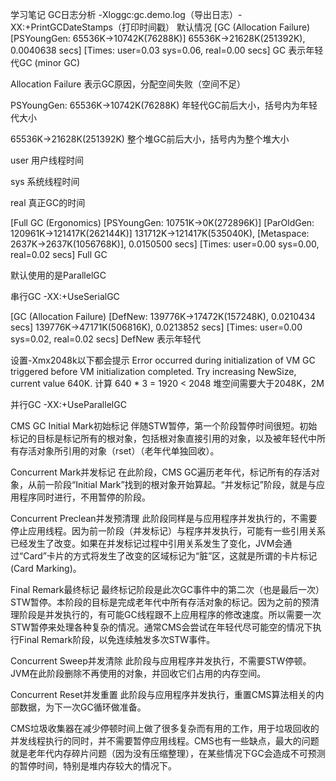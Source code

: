 学习笔记
GC日志分析
-Xloggc:gc.demo.log（导出日志）-XX:+PrintGCDateStamps（打印时间戳）
默认情况
[GC (Allocation Failure)
[PSYoungGen: 65536K->10742K(76288K)] 65536K->21628K(251392K), 0.0040638 secs]
[Times: user=0.03 sys=0.06, real=0.00 secs]
GC 表示年轻代GC (minor GC)

Allocation Failure 表示GC原因，分配空间失败（空间不足）

PSYoungGen: 65536K->10742K(76288K) 年轻代GC前后大小，括号内为年轻代大小

65536K->21628K(251392K) 整个堆GC前后大小，括号内为整个堆大小

user 用户线程时间

sys 系统线程时间

real 真正GC的时间

[Full GC (Ergonomics)
[PSYoungGen: 10751K->0K(272896K)] 
[ParOldGen: 120961K->121417K(262144K)] 131712K->121417K(535040K), 
[Metaspace: 2637K->2637K(1056768K)], 0.0150500 secs] 
[Times: user=0.00 sys=0.00, real=0.02 secs]
Full GC

默认使用的是ParallelGC

串行GC
-XX:+UseSerialGC

[GC (Allocation Failure) 
[DefNew: 139776K->17472K(157248K), 0.0210434 secs] 
139776K->47171K(506816K), 0.0213852 secs] 
[Times: user=0.00 sys=0.02, real=0.02 secs]
DefNew 表示年轻代

设置-Xmx2048k以下都会提示 Error occurred during initialization of VM GC triggered before VM initialization completed. Try increasing NewSize, current value 640K. 计算 640 * 3 = 1920 < 2048 堆空间需要大于2048K，2M

并行GC
-XX:+UseParallelGC

CMS GC 
Initial Mark初始标记
伴随STW暂停，第一个阶段暂停时间很短。初始标记的目标是标记所有的根对象，包括根对象直接引用的对象，以及被年轻代中所有存活对象所引用的对象（rset）（老年代单独回收）。

Concurrent Mark并发标记
在此阶段，CMS GC遍历老年代，标记所有的存活对象，从前一阶段“Initial Mark”找到的根对象开始算起。“并发标记”阶段，就是与应用程序同时进行，不用暂停的阶段。

Concurrent Preclean并发预清理
此阶段同样是与应用程序并发执行的，不需要停止应用线程。因为前一阶段（并发标记）与程序并发执行，可能有一些引用关系已经发生了改变。如果在并发标记过程中引用关系发生了变化，JVM会通过“Card”卡片的方式将发生了改变的区域标记为“脏”区，这就是所谓的卡片标记(Card Marking)。

Final Remark最终标记
最终标记阶段是此次GC事件中的第二次（也是最后一次）STW暂停。本阶段的目标是完成老年代中所有存活对象的标记。因为之前的预清理阶段是并发执行的，有可能GC线程跟不上应用程序的修改速度。所以需要一次STW暂停来处理各种复杂的情况。通常CMS会尝试在年轻代尽可能空的情况下执行Final Remark阶段，以免连续触发多次STW事件。

Concurrent Sweep并发清除
此阶段与应用程序并发执行，不需要STW停顿。JVM在此阶段删除不再使用的对象，并回收它们占用的内存空间。

Concurrent Reset并发重置
此阶段与应用程序并发执行，重置CMS算法相关的内部数据，为下一次GC循环做准备。

CMS垃圾收集器在减少停顿时间上做了很多复杂而有用的工作，用于垃圾回收的并发线程执行的同时，并不需要暂停应用线程。CMS也有一些缺点，最大的问题就是老年代内存碎片问题（因为没有压缩整理），在某些情况下GC会造成不可预测的暂停时间，特别是堆内存较大的情况下。